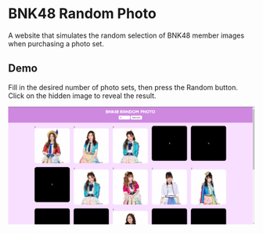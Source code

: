 # BNK48 Random Photo

A website that simulates the random selection of BNK48 member images when purchasing a photo set.

## Demo

Fill in the desired number of photo sets, then press the Random button.\
Click on the hidden image to reveal the result.

![screenshot](demo/screenshot.png)
